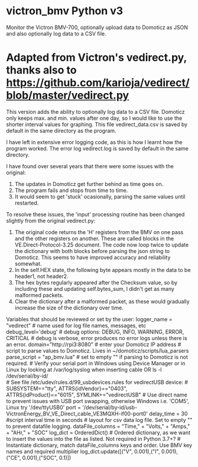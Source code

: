 # victron_bmv Python v3
Monitor the Victron BMV-700, optionally upload data to Domoticz as JSON and also optionally log data to a CSV file.
# Adapted from Victron's vedirect.py, thanks also to https://github.com/karioja/vedirect/blob/master/vedirect.py

This version adds the ability to optionally log data to a CSV file.  Domoticz only keeps max. and min. values after one day, so I would like to use the shorter interval values for graphing.  This file vedirect_data.csv is saved by default in the same directory as the program.

I have left in extensive error logging code, as this is how I learnt how the program worked.  The error log vedirect.log is saved by default in the same directory.

I have found over several years that there were some issues with the original:
  1. The updates in Domoticz get further behind as time goes on.
  2. The program fails and stops from time to time.
  3. It would seem to get 'stuck' ocasionally, parsing the same values until restarted.
  
To resolve these issues, the 'input' processing routine has been changed slightly from the original vedirect.py:
  1. The original code returns the 'H' registers from the BMV on one pass and the other registers on another.  These are called blocks in the VE.Direct-Protocol-3.25 document.  The code now loop twice to update the dictionary with both blocks before parsing the json string to Domoticz.  This seems to have improved accuracy and reliability somewhat. 
  2. In the self.HEX state, the following byte appears mostly in the data to be header1, not header2.
  3. The hex bytes regularly appeared after the Checksum value, so by including these and updating self.bytes_sum, I didn't get as many malformed packets.
  4. Clear the dictionary after a malformed packet, as these would gradually increase the size of the dictionary over time.
 
Variables that should be reviewed or set by the user: 
logger_name = "vedirect"  # name used for log file names, messages, etc
debug_level='debug'	      # debug options: DEBUG, INFO, WARNING, ERROR, CRITICAL
                          # debug is verbose, error produces no error logs unless there is an error.
domain="http://rpi3:8080" # enter your Domoticz IP address
                          # script to parse values to Domoticz. Lives in ~/domoticz/scripts/lua_parsers
parse_script = "ap_bmv.lua" # set to empty "" if parsing to Domoticz is not required.
                          # Verify your serial port in Windows using Device Manager or in Linux by looking at /var/log/syslog when inserting cable OR ls -l /dev/serial/by-id/  
                          # See file /etc/udev/rules.d/99_usbdevices.rules for vedirectUSB device:
                          # SUBSYSTEM=="tty", ATTRS{idVendor}=="0403", ATTRS{idProduct}=="6015", SYMLINK+="vedirectUSB"
                          # Use direct name to prevent issues with USB port swapping, otherwise Windows i.e. 'COM5', Linux try '/dev/ttyUSB0'
port = '/dev/serial/by-id/usb-VictronEnergy_BV_VE_Direct_cable_VE3MQXH-if00-port0'
delay_time = 30           #script interval time in seconds
                          # layout for csv data log file.  Set to empty "" to prevent datafile logging.
dataFile_columns = "Time," + "Volts," + "Amps," + "AHr," + "SOC" 
log_dict = OrderedDict()  # Ordered dictionary, as we want to insert the values into the file as listed. Not required in Python 3.7+?
                          # Instantiate dictionary, match dataFile_columns keys and order. Use BMV key names and required multiplier
log_dict.update([("V", 0.001),("I", 0.001),("CE", 0.001),("SOC", 0.1)]) 


